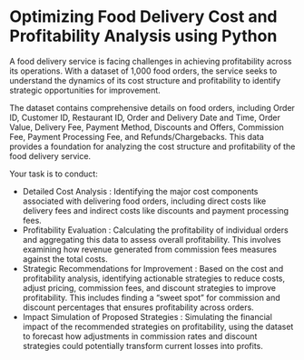 # Optimizing Food Delivery Cost and Profitability Analysis using Python

A food delivery service is facing challenges in achieving profitability across its operations. With a dataset of 1,000 food orders, the service seeks to understand the dynamics of its cost structure and profitability to identify strategic opportunities for improvement.

The dataset contains comprehensive details on food orders, including Order ID, Customer ID, Restaurant ID, Order and Delivery Date and Time, Order Value, Delivery Fee, Payment Method, Discounts and Offers, Commission Fee, Payment Processing Fee, and Refunds/Chargebacks. This data provides a foundation for analyzing the cost structure and profitability of the food delivery service.

Your task is to conduct:

- Detailed Cost Analysis
  : Identifying the major cost components associated with delivering food orders, including direct costs like delivery fees and indirect costs like discounts and payment processing fees.
- Profitability Evaluation
  : Calculating the profitability of individual orders and aggregating this data to assess overall profitability. This involves examining how revenue generated from commission fees measures against the total costs.
- Strategic Recommendations for Improvement
  : Based on the cost and profitability analysis, identifying actionable strategies to reduce costs, adjust pricing, commission fees, and discount strategies to improve profitability. This includes finding a “sweet spot” for commission and discount percentages that ensures profitability across orders.
- Impact Simulation of Proposed Strategies
  : Simulating the financial impact of the recommended strategies on profitability, using the dataset to forecast how adjustments in commission rates and discount strategies could potentially transform current losses into profits.
